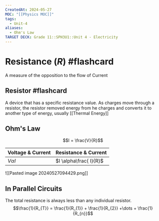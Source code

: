 ```yaml
---
CreatedAt: 2024-05-27
MOC: "[[Physics MOC]]"
tags:
  - Unit-4
aliases:
  - Ohm's Law
TARGET DECK: Grade 11::SPH3U1::Unit 4 - Electricity
---
```


# Resistance ($R$) #flashcard 

A measure of the opposition to the flow of Current
<!--ID: 1717163511430-->


## Resistor #flashcard 
A device that has a specific resistance value. As charges move through a resistor, the resistor removed energy from he charges and converts it to another type of energy, usually [[Thermal Energy]]
<!--ID: 1717163511432-->



## Ohm's Law
$$I = \frac{V}{R}$$

| Voltage & Current | Resistance & Current   |
| ----------------- | ---------------------- |
| $V \alpha I$      | $I \alpha\frac{ I}{R}$ |
![[Pasted image 20240527094429.png]]

## In Parallel Circuits
The total resistance is always less than any individual resistor.
$$\frac{1}{R_{T}} = \frac{1}{R_{1}} + \frac{1}{R_{2}} +\dots + \frac{1}{R_{n}}$$

